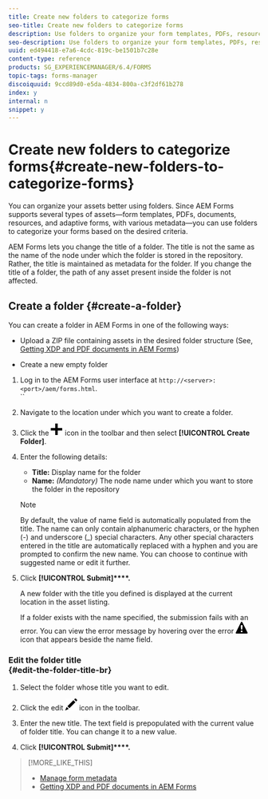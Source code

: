 ```yaml
---
title: Create new folders to categorize forms
seo-title: Create new folders to categorize forms
description: Use folders to organize your form templates, PDFs, resources, and adaptive forms.
seo-description: Use folders to organize your form templates, PDFs, resources, and adaptive forms.
uuid: ed494418-e7a6-4cdc-819c-be1501b7c28e
content-type: reference
products: SG_EXPERIENCEMANAGER/6.4/FORMS
topic-tags: forms-manager
discoiquuid: 9ccd89d0-e5da-4834-800a-c3f2df61b278
index: y
internal: n
snippet: y
---
```


# Create new folders to categorize forms{#create-new-folders-to-categorize-forms}

<!--
Comment Type: remark
Last Modified By: (svashish)
Last Modified Date: 2017-11-30T06:07:06.869-0500
<p><strong>General writing guidelines</strong></p>
<ul>
<li>Do not use the gerund form while writing article headings. For example, <em>"Create forms"</em> and not "Creating forms".</li>
<li>Section headings (H2 headings) in the gerund form are generally OK.<br /> </li>
<li>Use the second person to document features. Do not use the first person.</li>
<li>Do not include inline links. They distract readers from the task at hand. Include the "Recommended reads" towards the end of the article as a <strong>See also</strong> section.<br /> </li>
<li>Ensure that all dialog boxes have captions. This is required for accessibility purposes.</li>
<li>"Click the icon" instead of "Click on the icon"...</li>
</ul>
-->

You can organize your assets better using folders. Since AEM Forms supports several types of assets—form templates, PDFs, documents, resources, and adaptive forms, with various metadata—you can use folders to categorize your forms based on the desired criteria.

AEM Forms lets you change the title of a folder. The title is not the same as the name of the node under which the folder is stored in the repository. Rather, the title is maintained as metadata for the folder. If you change the title of a folder, the path of any asset present inside the folder is not affected.

## Create a folder {#create-a-folder}

<!--
Comment Type: remark
Last Modified By: (svashish)
Last Modified Date: 2017-11-30T06:07:06.916-0500
<p>Please add the article explaining how to upload the ZIP file to the See Also section below.<br /> </p>
-->

You can create a folder in AEM Forms in one of the following ways:

* Upload a ZIP file containing assets in the desired folder structure (See, [Getting XDP and PDF documents in AEM Forms](../../forms/using/get-xdp-pdf-documents-aem.md))  

* Create a new empty folder

1. Log in to the AEM Forms user interface at `http://<server>:<port>/aem/forms.html`.  
   ``
1. Navigate to the location under which you want to create a folder.  

1. Click the ![](assets/aem6forms_add.png) icon in the toolbar and then select **[!UICONTROL Create Folder]**.  

1. Enter the following details:

    * **Title:** Display name for the folder 
    * **Name:** *(Mandatory)* The node name under which you want to store the folder in the repository

   >[!NOTE]
   >
   >By default, the value of name field is automatically populated from the title. The name can only contain alphanumeric characters, or the hyphen (-) and underscore (_) special characters. Any other special characters entered in the title are automatically replaced with a hyphen and you are prompted to confirm the new name. You can choose to continue with suggested name or edit it further.

1. Click **[!UICONTROL Submit]****.**

   A new folder with the title you defined is displayed at the current location in the asset listing.

   If a folder exists with the name specified, the submission fails with an error. You can view the error message by hovering over the error ![](assets/Aem6Forms_error_alert.png) icon that appears beside the name field.

### Edit the folder title <br> {#edit-the-folder-title-br}

1. Select the folder whose title you want to edit.
1. Click the edit ![](assets/aem6forms_edit.png) icon in the toolbar.  

1. Enter the new title. The text field is prepopulated with the current value of folder title. You can change it to a new value.  

1. Click **[!UICONTROL Submit]****.**

>[!MORE_LIKE_THIS]
>
>* [Manage form metadata](../../forms/using/manage-form-metadata.md)
>* [Getting XDP and PDF documents in AEM Forms](../../forms/using/get-xdp-pdf-documents-aem.md)
